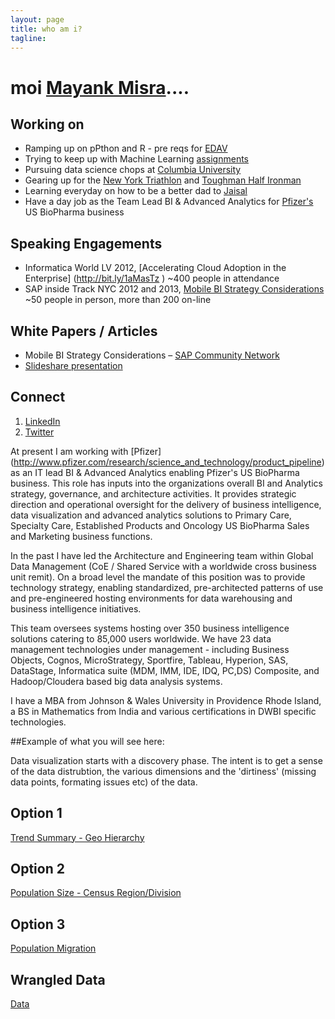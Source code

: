 ```yaml
---
layout: page
title: who am i?
tagline: 
---
```


# moi [Mayank Misra](http://mayankmisra.com/read-me/)....   

## Working on ##

- Ramping up on pPthon and R - pre reqs for [EDAV](http://malecki.github.io/edav/agenda.html)
- Trying to keep up with Machine Learning [assignments](http://www1.ccls.columbia.edu/~ansaf/4721/assignements.html)
- Pursuing data science chops at [Columbia University](http://idse.columbia.edu/masters)
- Gearing up for the [New York Triathlon](http://www.nyctri.com/) and [Toughman Half Ironman](http://www.toughmantri.com/)
- Learning everyday on how to be a better dad to [Jaisal](http://www.flickr.com/photos/overchai/3072745548/in/set-72157607041816594) 
- Have a day job as the Team Lead BI & Advanced Analytics for [Pfizer's](http://www.pfizer.com/research/science_and_technology/product_pipeline) US BioPharma business

## Speaking Engagements ##
- Informatica World LV 2012, [Accelerating Cloud Adoption in the Enterprise] (http://bit.ly/1aMasTz ) ~400 people in attendance
- SAP inside Track NYC 2012 and 2013, [Mobile BI Strategy Considerations](http://bit.ly/14WxdyB) ~50 people in person, more than 200 on-line

## White Papers / Articles ##
- Mobile BI Strategy Considerations – [SAP Community Network](http://bit.ly/1bFS8cW) 
- [Slideshare presentation](http://www.slideshare.net/mayankmisra)

## Connect ##
1. [LinkedIn](http://linkedin.com/in/mayankmisra) 
1. [Twitter](http://twitter.com/mayankmisra)

 At present I am working with [Pfizer] (http://www.pfizer.com/research/science_and_technology/product_pipeline) as an IT lead BI & Advanced Analytics enabling Pfizer's US BioPharma business.  This role has inputs into the organizations overall BI and Analytics strategy, governance, and architecture activities.  It provides strategic direction and operational oversight for the delivery of business intelligence, data visualization and advanced analytics solutions to Primary Care, Specialty Care, Established Products and Oncology US BioPharma Sales and Marketing business functions. 

 In the past I have led the Architecture and Engineering team within Global Data Management (CoE / Shared Service with a worldwide cross business unit remit).  On a broad level the mandate of this position was to provide technology strategy, enabling standardized, pre-architected patterns of use and pre-engineered hosting environments for data warehousing and business intelligence initiatives. 

 This team oversees systems hosting over 350 business intelligence solutions catering to 85,000 users worldwide. We have 23 data management technologies under management - including Business Objects, Cognos, MicroStrategy, Sportfire, Tableau, Hyperion, SAS, DataStage, Informatica suite (MDM, IMM, IDE, IDQ, PC,DS) Composite, and Hadoop/Cloudera based big data analysis systems. 

 I have a MBA from Johnson & Wales University in Providence Rhode Island, a BS in Mathematics from India and various certifications in DWBI specific technologies. 
 
##Example of what you will see here:
 
 Data visualization starts with a discovery phase.  The intent is to get a sense of the data distrubtion, the various dimensions and the 'dirtiness' (missing data points, formating issues etc) of the data. 
 
## Option 1
[Trend Summary - Geo Hierarchy](http://public.tableausoftware.com/views/City_Population_Trend/TrendSummary-GeoHierarchy?:embed=y&:display_count=no)


## Option 2
[Population Size - Census Region/Division](http://public.tableausoftware.com/views/City_Population_Trend/PopulationSize-CensusRegionDivision?:embed=y&:display_count=no)


## Option 3
[Population Migration](http://public.tableausoftware.com/views/City_Population_Trend/PopulationMigration?:embed=y&:display_count=no)

## Wrangled Data
[Data](http://public.tableausoftware.com/views/City_Population_Trend/Data?:embed=y&:display_count=no)




